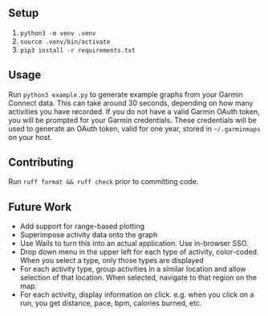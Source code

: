 ## Setup
1. `python3 -m venv .venv`
2. `source .venv/bin/activate`
3. `pip3 install -r requirements.txt`

## Usage
Run `python3 example.py` to generate example graphs from your Garmin Connect data. This can take around 30 seconds, depending on how many activities you have recorded. If you do not have a valid Garmin OAuth token, you will be prompted for your Garmin credentials. These credentials will be used to generate an OAuth token, valid for one year, stored in `~/.garminmaps` on your host.

## Contributing
Run `ruff format && ruff check` prior to committing code.


## Future Work
- Add support for range-based plotting
- Superimpose activity data onto the graph
- Use Wails to turn this into an actual application. Use in-browser SSO.
- Drop down menu in the upper left for each type of activity, color-coded. When you select a type, only those types are displayed
- For each activity type, group activities in a similar location and allow selection of that location. When selected, navigate to that region on the map.
- For each activity, display information on click. e.g. when you click on a run, you get distance, pace, bpm, calories burned, etc. 
